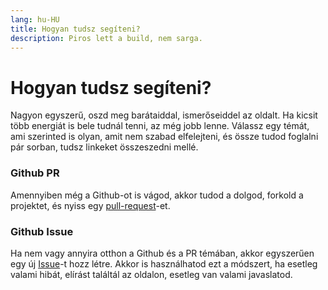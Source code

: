 ```yaml
---
lang: hu-HU
title: Hogyan tudsz segíteni?
description: Piros lett a build, nem sarga.
---
```


# Hogyan tudsz segíteni?

Nagyon egyszerű, oszd meg barátaiddal, ismerőseiddel az oldalt. Ha kicsit több energiát is bele tudnál tenni, az még 
jobb lenne. Válassz egy témát, ami szerinted is olyan, amit nem szabad elfelejteni, és össze tudod foglalni pár sorban, 
tudsz linkeket összeszedni mellé. 

### Github PR

Amennyiben még a Github-ot is vágod, akkor tudod a dolgod, forkold a projektet, és 
nyiss egy [pull-request](https://github.com/nemfelejtunkviktor/nemfelejtunkviktor.github.io/pulls)-et.

### Github Issue
Ha nem vagy annyira otthon a Github és a PR témában, akkor egyszerűen egy új [Issue](https://github.com/nemfelejtunkviktor/nemfelejtunkviktor.github.io/issues)-t hozz létre. Akkor is használhatod 
ezt a módszert, ha esetleg valami hibát, elírást találtál az oldalon, esetleg van valami javaslatod.